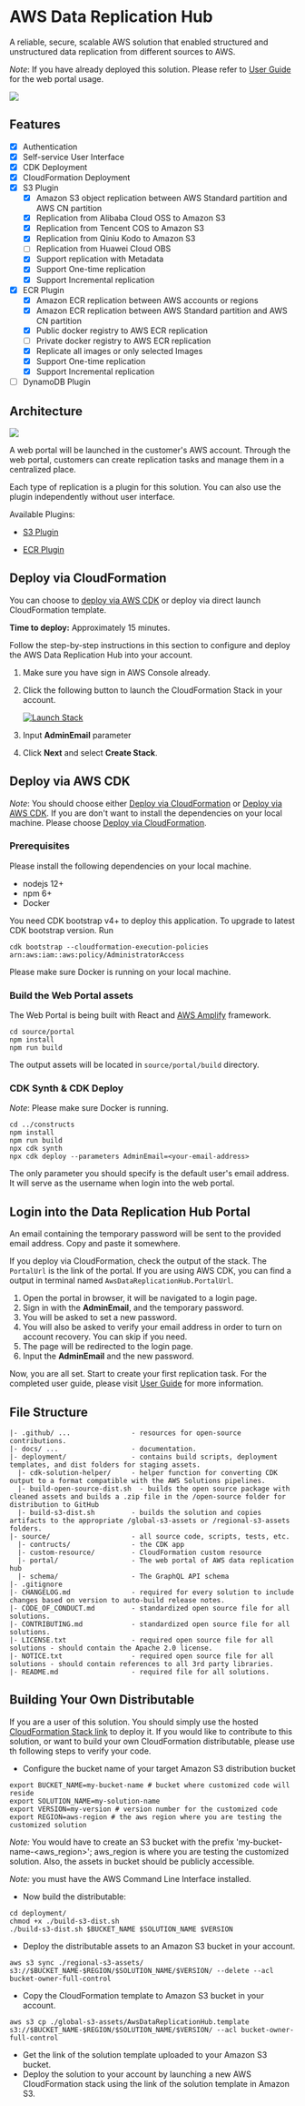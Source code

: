 # AWS Data Replication Hub

A reliable, secure, scalable AWS solution that enabled structured and unstructured data replication from different sources to AWS.

_Note_: If you have already deployed this solution. Please refer to [User Guide](docs/UserManual.md) for the web portal usage.

![](docs/images/homepage.png)

## Features

- [x] Authentication
- [x] Self-service User Interface
- [x] CDK Deployment
- [x] CloudFormation Deployment
- [x] S3 Plugin
    - [x] Amazon S3 object replication between AWS Standard partition and AWS CN partition
    - [x] Replication from Alibaba Cloud OSS to Amazon S3
    - [x] Replication from Tencent COS to Amazon S3
    - [x] Replication from Qiniu Kodo to Amazon S3
    - [ ] Replication from Huawei Cloud OBS
    - [x] Support replication with Metadata
    - [x] Support One-time replication
    - [x] Support Incremental replication
- [x] ECR Plugin
    - [x] Amazon ECR replication between AWS accounts or regions
    - [x] Amazon ECR replication between AWS Standard partition and AWS CN partition
    - [x] Public docker registry to AWS ECR replication
    - [ ] Private docker registry to AWS ECR replication
    - [x] Replicate all images or only selected Images
    - [x] Support One-time replication
    - [x] Support Incremental replication
- [ ] DynamoDB Plugin

## Architecture

![](replication-hub-architect.jpg)

A web portal will be launched in the customer's AWS account. Through the web portal, customers can create replication tasks and manage them in a centralized place. 

Each type of replication is a plugin for this solution. You can also use the plugin independently without user interface. 

Available Plugins:
* [S3 Plugin](https://github.com/awslabs/amazon-s3-data-replication-hub-plugin)

* [ECR Plugin](https://github.com/awslabs/amazon-ecr-data-replication-hub-plugin)

## Deploy via CloudFormation

You can choose to [deploy via AWS CDK](#deploy-via-aws-cdk) or deploy via direct launch CloudFormation template.

**Time to deploy:** Approximately 15 minutes.

Follow the step-by-step instructions in this section to configure and deploy the AWS Data Replication Hub into your account.

1. Make sure you have sign in AWS Console already.
1. Click the following button to launch the CloudFormation Stack in your account.

    [![Launch Stack](./launch-stack.png)](https://console.aws.amazon.com/cloudformation/home#/stacks/create/template?stackName=DataReplicationHubStack&templateURL=https://aws-gcr-solutions.s3.amazonaws.com/Aws-data-replication-hub/latest/AwsDataReplicationHub.template)
1. Input **AdminEmail** parameter
1. Click **Next** and select **Create Stack**.

## Deploy via AWS CDK

_Note_: You should choose either [Deploy via CloudFormation](#deploy-via-cloudformation) or [Deploy via AWS CDK](#deploy-via-aws-cdk). If you are don't want to install the dependencies on your local machine. Please choose [Deploy via CloudFormation](#deploy-via-cloudformation).

### Prerequisites

Please install the following dependencies on your local machine.

* nodejs 12+
* npm 6+
* Docker

You need CDK bootstrap v4+ to deploy this application. To upgrade to latest CDK bootstrap version. Run 
```
cdk bootstrap --cloudformation-execution-policies arn:aws:iam::aws:policy/AdministratorAccess
```

Please make sure Docker is running on your local machine.

### Build the Web Portal assets

The Web Portal is being built with React and [AWS Amplify](https://docs.amplify.aws/) framework.
```
cd source/portal
npm install
npm run build
```
The output assets will be located in `source/portal/build` directory.

### CDK Synth & CDK Deploy
_Note_: Please make sure Docker is running. 

```
cd ../constructs
npm install 
npm run build
npx cdk synth
npx cdk deploy --parameters AdminEmail=<your-email-address>
```

The only parameter you should specify is the default user's email address. It will serve as the username when login into the web portal.

## Login into the Data Replication Hub Portal

An email containing the temporary password will be sent to the provided email address. Copy and paste it somewhere.

If you deploy via CloudFormation, check the output of the stack. The  `PortalUrl` is the link of the portal. If you are using AWS CDK, you can find a output in terminal named `AwsDataReplicationHub.PortalUrl`. 

1. Open the portal in browser, it will be navigated to a login page. 
1. Sign in with the **AdminEmail**, and the temporary password.
1. You will be asked to set a new password.
1. You will also be asked to verify your email address in order to turn on account recovery. You can skip if you need.
1. The page will be redirected to the login page. 
1. Input the **AdminEmail** and the new password.

Now, you are all set. Start to create your first replication task. For the completed user guide, please visit
[User Guide](docs/UserManual.md) for more information.

## File Structure

```
|- .github/ ...               - resources for open-source contributions.
|- docs/ ...                  - documentation.
|- deployment/                - contains build scripts, deployment templates, and dist folders for staging assets.
  |- cdk-solution-helper/     - helper function for converting CDK output to a format compatible with the AWS Solutions pipelines.
  |- build-open-source-dist.sh  - builds the open source package with cleaned assets and builds a .zip file in the /open-source folder for distribution to GitHub
  |- build-s3-dist.sh         - builds the solution and copies artifacts to the appropriate /global-s3-assets or /regional-s3-assets folders.
|- source/                    - all source code, scripts, tests, etc.
  |- contructs/               - the CDK app
  |- custom-resource/         - CloudFormation custom resource
  |- portal/                  - The web portal of AWS data replication hub
  |- schema/                  - The GraphQL API schema
|- .gitignore
|- CHANGELOG.md               - required for every solution to include changes based on version to auto-build release notes.
|- CODE_OF_CONDUCT.md         - standardized open source file for all solutions.
|- CONTRIBUTING.md            - standardized open source file for all solutions.
|- LICENSE.txt                - required open source file for all solutions - should contain the Apache 2.0 license.
|- NOTICE.txt                 - required open source file for all solutions - should contain references to all 3rd party libraries.
|- README.md                  - required file for all solutions.
```

## Building Your Own Distributable
If you are a user of this solution. You should simply use the hosted [CloudFormation Stack link](#deploy-via-cloudformation) 
to deploy it. If you would like to contribute to this solution, or want to build your own CloudFormation distributable, please
use th following steps to verify your code. 

* Configure the bucket name of your target Amazon S3 distribution bucket
```
export BUCKET_NAME=my-bucket-name # bucket where customized code will reside
export SOLUTION_NAME=my-solution-name
export VERSION=my-version # version number for the customized code
export REGION=aws-region # the aws region where you are testing the customized solution
```
_Note:_ You would have to create an S3 bucket with the prefix 'my-bucket-name-<aws_region>'; aws_region is where you 
are testing the customized solution. Also, the assets in bucket should be publicly accessible.

_Note:_ you must have the AWS Command Line Interface installed.

* Now build the distributable:
```
cd deployment/
chmod +x ./build-s3-dist.sh
./build-s3-dist.sh $BUCKET_NAME $SOLUTION_NAME $VERSION
```

* Deploy the distributable assets to an Amazon S3 bucket in your account.
```
aws s3 sync ./regional-s3-assets/ s3://$BUCKET_NAME-$REGION/$SOLUTION_NAME/$VERSION/ --delete --acl bucket-owner-full-control
```

* Copy the CloudFormation template to Amazon S3 bucket in your account.
```
aws s3 cp ./global-s3-assets/AwsDataReplicationHub.template s3://$BUCKET_NAME-$REGION/$SOLUTION_NAME/$VERSION/ --acl bucket-owner-full-control
```

* Get the link of the solution template uploaded to your Amazon S3 bucket.
* Deploy the solution to your account by launching a new AWS CloudFormation stack using the link of the solution template in Amazon S3.

